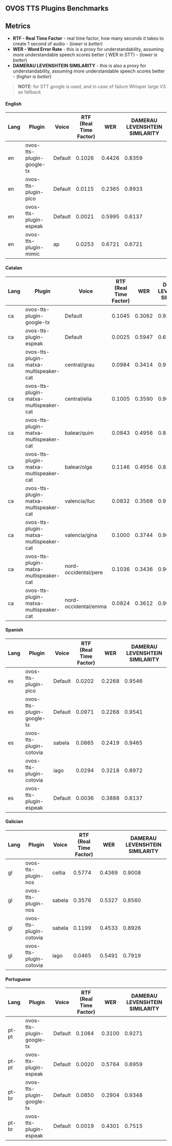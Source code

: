 ## OVOS TTS Plugins Benchmarks

## Metrics

- **RTF - Real Time Factor** - real time factor, how many seconds it takes to create 1 second of audio - (*lower is
  better*)
- **WER - Word Error Rate** - this is a proxy for understandability, assuming more understandable speech scores better (
  WER in STT) - (*lower is better*)
- **DAMERAU LEVENSHTEIN SIMILARITY** - this is also a proxy for understandability, assuming more understandable speech
  scores better - (*higher is better*)

> **NOTE**: for STT google is used, and in case of failure Whisper large V3 as fallback

#### English

| **Lang** | **Plugin**                | **Voice** | **RTF (Real Time Factor)** | **WER** | **DAMERAU LEVENSHTEIN SIMILARITY** |
|----------|---------------------------|-----------|----------------------------|---------|------------------------------------|
| en       | ovos-tts-plugin-google-tx | Default   | 0.1026                     | 0.4426  | 0.8359                             |
| en       | ovos-tts-plugin-pico      | Default   | 0.0115                     | 0.2365  | 0.8933                             |
| en       | ovos-tts-plugin-espeak    | Default   | 0.0021                     | 0.5995  | 0.6137                             |
| en       | ovos-tts-plugin-mimic     | ap        | 0.0253                     | 0.6721  | 0.6721                             |

#### Catalan

| **Lang** | **Plugin**                             | **Voice**            | **RTF (Real Time Factor)** | **WER** | **DAMERAU LEVENSHTEIN SIMILARITY** |
|----------|----------------------------------------|----------------------|----------------------------|---------|------------------------------------|
| ca       | ovos-tts-plugin-google-tx              | Default              | 0.1045                     | 0.3062  | 0.9311                             |
| ca       | ovos-tts-plugin-espeak                 | Default              | 0.0025                     | 0.5947  | 0.6748                             |
| ca       | ovos-tts-plugin-matxa-multispeaker-cat | central/grau         | 0.0984                     | 0.3414  | 0.9112                             |
| ca       | ovos-tts-plugin-matxa-multispeaker-cat | central/elia         | 0.1005                     | 0.3590  | 0.9048                             |
| ca       | ovos-tts-plugin-matxa-multispeaker-cat | balear/quim          | 0.0843                     | 0.4956  | 0.8401                             |
| ca       | ovos-tts-plugin-matxa-multispeaker-cat | balear/olga          | 0.1146                     | 0.4956  | 0.8305                             |
| ca       | ovos-tts-plugin-matxa-multispeaker-cat | valencia/lluc        | 0.0832                     | 0.3568  | 0.9175                             |
| ca       | ovos-tts-plugin-matxa-multispeaker-cat | valencia/gina        | 0.1000                     | 0.3744  | 0.9059                             |
| ca       | ovos-tts-plugin-matxa-multispeaker-cat | nord-occidental/pere | 0.1036                     | 0.3436  | 0.9082                             |
| ca       | ovos-tts-plugin-matxa-multispeaker-cat | nord-occidental/emma | 0.0824                     | 0.3612  | 0.9079                             |

#### Spanish

| **Lang** | **Plugin**                | **Voice** | **RTF (Real Time Factor)** | **WER** | **DAMERAU LEVENSHTEIN SIMILARITY** |
|----------|---------------------------|-----------|----------------------------|---------|------------------------------------|
| es       | ovos-tts-plugin-pico      | Default   | 0.0202                     | 0.2268  | 0.9546                             |
| es       | ovos-tts-plugin-google-tx | Default   | 0.0971                     | 0.2268  | 0.9541                             |
| es       | ovos-tts-plugin-cotovia   | sabela    | 0.0865                     | 0.2419  | 0.9465                             |
| es       | ovos-tts-plugin-cotovia   | iago      | 0.0294                     | 0.3218  | 0.8972                             |
| es       | ovos-tts-plugin-espeak    | Default   | 0.0036                     | 0.3888  | 0.8137                             |

#### Galician

| **Lang** | **Plugin**              | **Voice** | **RTF (Real Time Factor)** | **WER** | **DAMERAU LEVENSHTEIN SIMILARITY** |
|----------|-------------------------|-----------|----------------------------|---------|------------------------------------|
| gl       | ovos-tts-plugin-nos     | celtia    | 0.5774                     | 0.4369  | 0.9008                             |
| gl       | ovos-tts-plugin-nos     | sabela    | 0.3576                     | 0.5327  | 0.8560                             |
| gl       | ovos-tts-plugin-cotovia | sabela    | 0.1199                     | 0.4533  | 0.8926                             |
| gl       | ovos-tts-plugin-cotovia | iago      | 0.0465                     | 0.5491  | 0.7919                             |

#### Portuguese

| **Lang** | **Plugin**                | **Voice** | **RTF (Real Time Factor)** | **WER** | **DAMERAU LEVENSHTEIN SIMILARITY** |
|----------|---------------------------|-----------|----------------------------|---------|------------------------------------|
| pt-pt    | ovos-tts-plugin-google-tx | Default   | 0.1084                     | 0.3100  | 0.9271                             |
| pt-pt    | ovos-tts-plugin-espeak    | Default   | 0.0020                     | 0.5764  | 0.6959                             |
| pt-br    | ovos-tts-plugin-google-tx | Default   | 0.0850                     | 0.2904  | 0.9348                             |
| pt-br    | ovos-tts-plugin-espeak    | Default   | 0.0019                     | 0.4301  | 0.7515                             |

